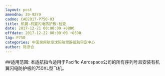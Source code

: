 ```yaml
---
layout: post
amendno: 39-9270
cadno: CAD2017-P750-03
title: 机翼-机翼闪电防护板-检查
date: 2017-12-21 00:00:00 +0800
effdate: 2017-12-22 00:00:00 +0800
tag: P750
categories: 中国民用航空沈阳航空器适航审定中心
author: 陈彦合
---
```


##适用范围:
本适航指令适用于Pacific Aerospace公司的所有序列号且安装有机翼闪电防护板的750XL型飞机。

